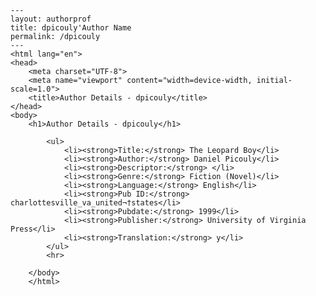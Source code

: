 
    ---
    layout: authorprof
    title: dpicouly'Author Name 
    permalink: /dpicouly
    ---
    <html lang="en">
    <head>
        <meta charset="UTF-8">
        <meta name="viewport" content="width=device-width, initial-scale=1.0">
        <title>Author Details - dpicouly</title>
    </head>
    <body>
        <h1>Author Details - dpicouly</h1>
        
            <ul>
                <li><strong>Title:</strong> The Leopard Boy</li>
                <li><strong>Author:</strong> Daniel Picouly</li>
                <li><strong>Descriptor:</strong> </li>
                <li><strong>Genre:</strong> Fiction (Novel)</li>
                <li><strong>Language:</strong> English</li>
                <li><strong>Pub ID:</strong> charlottesville_va_united¬†states</li>
                <li><strong>Pubdate:</strong> 1999</li>
                <li><strong>Publisher:</strong> University of Virginia Press</li>
                <li><strong>Translation:</strong> y</li>
            </ul>
            <hr>
            
        </body>
        </html>
        